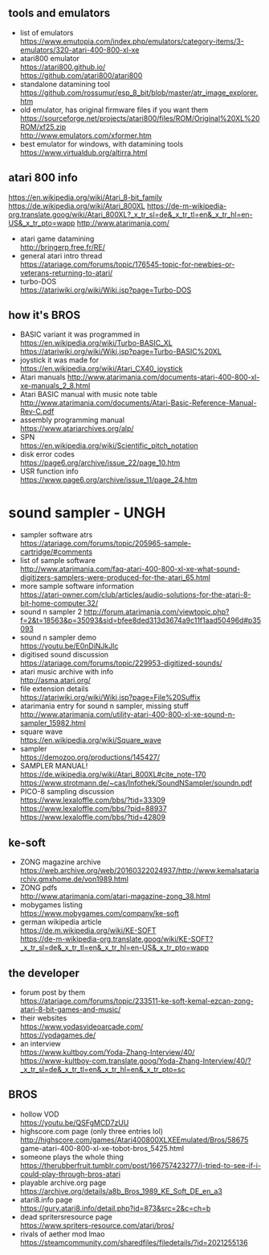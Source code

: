 ## tools and emulators
- list of emulators    
https://www.emutopia.com/index.php/emulators/category-items/3-emulators/320-atari-400-800-xl-xe
- atari800 emulator    
https://atari800.github.io/    
https://github.com/atari800/atari800
- standalone datamining tool    
https://github.com/rossumur/esp_8_bit/blob/master/atr_image_explorer.htm
- old emulator, has original firmware files if you want them    
https://sourceforge.net/projects/atari800/files/ROM/Original%20XL%20ROM/xf25.zip    
http://www.emulators.com/xformer.htm
- best emulator for windows, with datamining tools    
https://www.virtualdub.org/altirra.html

## atari 800 info
https://en.wikipedia.org/wiki/Atari_8-bit_family   
https://de.wikipedia.org/wiki/Atari_800XL
https://de-m-wikipedia-org.translate.goog/wiki/Atari_800XL?_x_tr_sl=de&_x_tr_tl=en&_x_tr_hl=en-US&_x_tr_pto=wapp
http://www.atarimania.com/
- atari game datamining    
http://bringerp.free.fr/RE/
- general atari intro thread    
https://atariage.com/forums/topic/176545-topic-for-newbies-or-veterans-returning-to-atari/
- turbo-DOS    
https://atariwiki.org/wiki/Wiki.jsp?page=Turbo-DOS

## how it's BROS
- BASIC variant it was programmed in    
https://en.wikipedia.org/wiki/Turbo-BASIC_XL    
https://atariwiki.org/wiki/Wiki.jsp?page=Turbo-BASIC%20XL
- joystick it was made for    
https://en.wikipedia.org/wiki/Atari_CX40_joystick
- Atari manuals
http://www.atarimania.com/documents-atari-400-800-xl-xe-manuals_2_8.html
- Atari BASIC manual with music note table    
http://www.atarimania.com/documents/Atari-Basic-Reference-Manual-Rev-C.pdf
- assembly programming manual    
https://www.atariarchives.org/alp/
- SPN    
https://en.wikipedia.org/wiki/Scientific_pitch_notation
- disk error codes    
https://page6.org/archive/issue_22/page_10.htm
- USR function info    
https://www.page6.org/archive/issue_11/page_24.htm

# sound sampler - UNGH
- sampler software atrs    
https://atariage.com/forums/topic/205965-sample-cartridge/#comments
- list of sample software    
http://www.atarimania.com/faq-atari-400-800-xl-xe-what-sound-digitizers-samplers-were-produced-for-the-atari_65.html
- more sample software information    
https://atari-owner.com/club/articles/audio-solutions-for-the-atari-8-bit-home-computer.32/
- sound n sampler 2
http://forum.atarimania.com/viewtopic.php?f=2&t=18563&p=35093&sid=bfee8ded313d3674a9c11f1aad50496d#p35093
- sound n sampler demo    
https://youtu.be/E0nDiNJkJlc
- digitised sound discussion    
https://atariage.com/forums/topic/229953-digitized-sounds/
- atari music archive with info    
http://asma.atari.org/
- file extension details    
https://atariwiki.org/wiki/Wiki.jsp?page=File%20Suffix
- atarimania entry for sound n sampler, missing stuff    
http://www.atarimania.com/utility-atari-400-800-xl-xe-sound-n-sampler_15982.html
- square wave    
https://en.wikipedia.org/wiki/Square_wave
- sampler    
https://demozoo.org/productions/145427/
- SAMPLER MANUAL!    
https://de.wikipedia.org/wiki/Atari_800XL#cite_note-170    
https://www.strotmann.de/~cas/Infothek/SoundNSampler/soundn.pdf
- PICO-8 sampling discussion    
https://www.lexaloffle.com/bbs/?tid=33309    
https://www.lexaloffle.com/bbs/?pid=88937    
https://www.lexaloffle.com/bbs/?tid=42809

## ke-soft
- ZONG magazine archive
https://web.archive.org/web/20160322024937/http://www.kemalsatariarchiv.gmxhome.de/von1989.html
- ZONG pdfs    
http://www.atarimania.com/atari-magazine-zong_38.html
- mobygames listing    
https://www.mobygames.com/company/ke-soft
- german wikipedia article    
https://de.m.wikipedia.org/wiki/KE-SOFT    
https://de-m-wikipedia-org.translate.goog/wiki/KE-SOFT?_x_tr_sl=de&_x_tr_tl=en&_x_tr_hl=en-US&_x_tr_pto=wapp

## the developer
- forum post by them    
https://atariage.com/forums/topic/233511-ke-soft-kemal-ezcan-zong-atari-8-bit-games-and-music/
- their websites    
https://www.yodasvideoarcade.com/    
https://yodagames.de/
- an interview    
https://www.kultboy.com/Yoda-Zhang-Interview/40/    
https://www-kultboy-com.translate.goog/Yoda-Zhang-Interview/40/?_x_tr_sl=de&_x_tr_tl=en&_x_tr_hl=en&_x_tr_pto=sc

## BROS
- hollow VOD    
https://youtu.be/QSFgMCD7zUU
- highscore.com page (only three entries lol)    
http://highscore.com/games/Atari400800XLXEEmulated/Bros/58675
game-atari-400-800-xl-xe-tobot-bros_5425.html
- someone plays the whole thing    
https://therubberfruit.tumblr.com/post/166757423277/i-tried-to-see-if-i-could-play-through-bros-atari
- playable archive.org page    
https://archive.org/details/a8b_Bros_1989_KE_Soft_DE_en_a3
- atari8.info page    
https://gury.atari8.info/detail.php?id=873&src=2&c=ch=b
- dead spritersresource page    
https://www.spriters-resource.com/atari/bros/
- rivals of aether mod lmao    
https://steamcommunity.com/sharedfiles/filedetails/?id=2021255136
